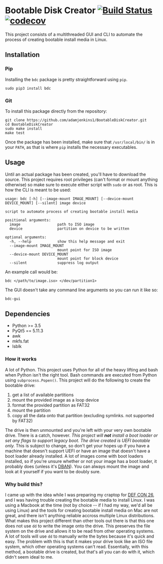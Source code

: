 # Bootable Disk Creator [![Build Status](https://travis-ci.org/adamjenkins1/BootableDiskCreator.svg?branch=master)](https://travis-ci.org/adamjenkins1/BootableDiskCreator) [![codecov](https://codecov.io/gh/adamjenkins1/BootableDiskCreator/branch/master/graph/badge.svg)](https://codecov.io/gh/adamjenkins1/BootableDiskCreator)

This project consists of a multithreaded GUI and CLI to automate the process of creating bootable install media in Linux.

## Installation
### Pip
Installing the `bdc` package is pretty straightforward using `pip`.
```
sudo pip3 install bdc
```
### Git
To install this package directly from the repository:
```
git clone https://github.com/adamjenkins1/BootableDiskCreator.git
cd BootableDiskCreator
sudo make install
make test
```
Once the package has been installed, make sure that `/usr/local/bin/` is in your `PATH`, as that is where `pip` installs the necessary executables.

## Usage
Until an actual package has been created, you'll have to download the source. This project requires root privileges (can't format or mount anything otherwise) so make sure to execute either script with `sudo` or as root.  This is how the CLI is meant to be used:
```
usage: bdc [-h] [--image-mount IMAGE_MOUNT] [--device-mount DEVICE_MOUNT] [--silent] image device

script to automate process of creating bootable install media

positional arguments:
  image                 path to ISO image
  device                partition on device to be written

optional arguments:
  -h, --help            show this help message and exit
  --image-mount IMAGE_MOUNT
                        mount point for ISO image
  --device-mount DEVICE_MOUNT
                        mount point for block device
  --silent              suppress log output
```
An example call would be:
```
bdc </path/to/image.iso> </dev/partition1>
```

The GUI doesn't take any command line arguments so you can run it like so:
```bash
bdc-gui
```

## Dependencies
* Python >= 3.5
* PyQt5 == 5.11.3
* awk
* mkfs.fat
* lsblk

### How it works
A lot of Python. This project uses Python for all of the heavy lifting and bash when Python isn't the right tool. Bash commands are executed from Python using `subprocess.Popen()`. This project will do the following to create the bootable drive:
1. get a list of available partitions
2. mount the provided image as a loop device
3. format the provided partition as FAT32
4. mount the partition
5. copy all the data onto that partition (excluding symlinks. not supported by FAT32)

The drive is then unmounted and you're left with your very own bootable drive. There is a catch, however. *This project will **not** install a boot loader or set any flags to support legacy boot. The drive created is UEFI bootable only.* This is subject to change, so don't get your hopes up if you have a machine that doesn't support UEFI or have an image that doesn't have a boot loader already installed. A lot of images come with boot loaders installed, so if you're unsure whether or not your image has a boot loader, it probably does (unless it's [DBAN](https://dban.org/)). You can always mount the image and look at it yourself if you want to be doubly sure. 

### Why build this?
I came up with the idea while I was preparing my craptop for [DEF CON 26](https://www.defcon.org/), and I was having trouble creating the bootable media to install Linux. I was using a Macbook at the time (not by choice -- if I had my way, we'd all be using Linux) and the tools for creating bootable install media on Mac are not great, and there isn't anything reliable accross multiple Linux distributions. What makes this project different than other tools out there is that this one does not use `dd` to write the image onto the drive. This preserves the file system on the drive and allows it to be read from other operating systems. A lot of tools will use `dd` to manually write the bytes because it's quick and easy.  The problem with this is that it makes your drive look like an ISO file system, which other operating systems can't read. Essentially, with this method, a bootable drive is created, but that's all you can do with it, which didn't seem ideal to me.
